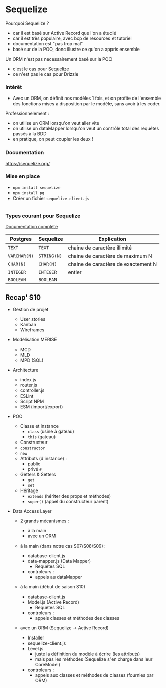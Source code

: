 # Sequelize

Pourquoi Sequelize ? 
- car il est basé sur Active Record que l'on a étudié
- car il est très populaire, avec bcp de resources et tutoriel
- documentation est "pas trop mal"
- basé sur de la POO, donc illustre ce qu'on a appris ensemble

Un ORM n'est pas necessairement basé sur la POO 
- c'est le cas pour Sequelize
- ce n'est pas le cas pour Drizzle

### Intérêt

- Avec un ORM, on définit nos modèles 1 fois, et on profite de l'ensemble des fonctions mises à disposition par le modèle, sans avoir à les coder.

Professionnelement : 
- on utilise un ORM lorsqu'on veut aller vite
- on utilise un dataMapper lorsqu'on veut un contrôle total des requêtes passés à la BDD
- en pratique, on peut coupler les deux ! 

### Documentation

https://sequelize.org/

### Mise en place

- `npm install sequelize`
- `npm install pg`
- Créer un fichier `sequelize-client.js`

```js

```

### Types courant pour Sequelize

[Documentation complète](https://sequelize.org/docs/v7/models/data-types/)

| Postgres     | Sequelize   | Explication                         |
| ------------ | ----------- | ----------------------------------- |
| `TEXT`       | `TEXT`      | chaine de caractère illimité        |
| `VARCHAR(N)` | `STRING(N)` | chaine de caractère de maximum N    |
| `CHAR(N)`    | `CHAR(N)`   | chaine de caractère de exactement N |
| `INTEGER`    | `INTEGER`   | entier                              |
| `BOOLEAN`    | `BOOLEAN`   |                                     |


## Recap' S10

- Gestion de projet
  - User stories
  - Kanban
  - Wireframes

- Modélisation MERISE
  - MCD
  - MLD
  - MPD (SQL)

- Architecture
  - index.js
  - router.js
  - controller.js
  - ESLint
  - Script NPM
  - ESM (import/export)

- POO
  - Classe et instance
    - `class` (usine à gateau)
    - `this` (gateau)
   - Constructeur
    - `constructor`
    - `new`
  - Attributs (d'instance) : 
    - public
    - privé `#`
  - Getters & Setters 
    - `get`
    - `set`
  - Héritage
    - `extends` (hériter des props et méthodes)
    - `super()` (appel du constructeur parent)

- Data Access Layer
  - 2 grands mécanismes : 
    - à la main
    - avec un ORM

  - à la main (dans notre cas S07/S08/S09) :
    - database-client.js
    - data-mapper.js (Data Mapper)
      - Requêtes SQL
    - controleurs :
      - appels au dataMapper

  - à la main (début de saison S10)
    - database-client.js
    - Model.js (Active Record)
      - Requêtes SQL
    - controleurs : 
      - appels classes et méthodes des classes

  - avec un ORM (Sequelize -> Active Record)
    - Installer
    - sequelize-client.js
    - Level.js 
      - juste la définition du modèle à écrire (les attributs)
      - mais pas les méthodes (Sequelize s'en charge dans leur CoreModel)
    - controleurs : 
      - appels aux classes et méthodes de classes (fournies par ORM)

